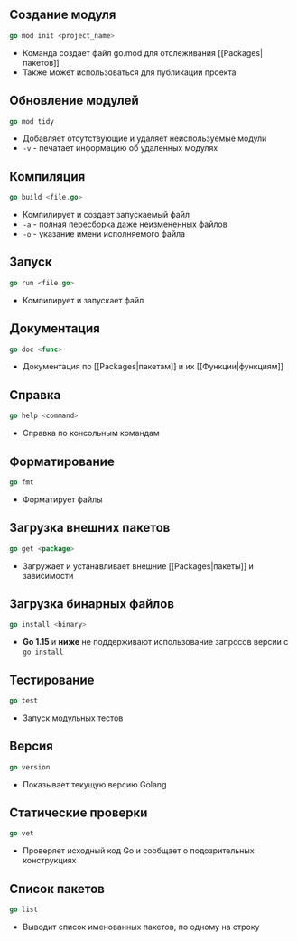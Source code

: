 ## Cоздание модуля

```go
go mod init <project_name>
```
- Команда создает файл go.mod для отслеживания [[Packages|пакетов]]
- Также может использоваться для публикации проектa

## Обновление модулей

```go
go mod tidy
```
- Добавляет отсутствующие и удаляет неиспользуемые модули
- `-v` - печатает информацию об удаленных модулях

## Компиляция

```go
go build <file.go>
```
- Компилирует и создает запускаемый файл
- `-a` - полная пересборка даже неизмененных файлов
- `-o` - указание имени исполняемого файла

## Запуск

```go
go run <file.go>
```
- Компилирует и запускает файл

## Документация

```go
go doc <func>
```
- Документация по [[Packages|пакетам]] и их [[Функции|функциям]]

## Справка

```go
go help <command>
```
- Справка по консольным командам

## Форматирование

```go
go fmt
```
- Форматирует файлы

## Загрузка внешних пакетов

```go
go get <package> 
```
- Загружает и устанавливает внешние [[Packages|пакеты]] и зависимости

## Загрузка бинарных файлов

```go
go install <binary>
```
- **Go 1.15** и **ниже** не поддерживают использование запросов версии с `go install`

## Тестирование

```go
go test
```
- Запуск модульных тестов

## Версия

```go
go version
```
- Показывает текущую версию Golang


## Статические проверки

```go
go vet
```
- Проверяет исходный код Go и сообщает о подозрительных конструкциях


## Список пакетов

```go
go list
```
- Выводит список именованных пакетов, по одному на строку